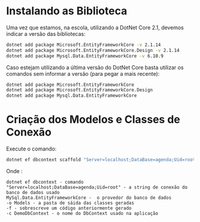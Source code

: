 # Instalando as Biblioteca

Uma vez que estamos, na escola, utilizando a DotNet Core 2.1, devemos indicar a versão das bibliotecas:

```bash 
dotnet add package Microsoft.EntityFrameworkCore -v 2.1.14
dotnet add package Microsoft.EntityFrameworkCore.Design -v 2.1.14
dotnet add package Mysql.Data.EntityFrameworkCore -v 6.10.9
```

Caso estejam utilizando a última versão do DotNet Core basta utilizar os comandos sem informar a versão (para pegar a mais recente):

```bash 
dotnet add package Microsoft.EntityFrameworkCore
dotnet add package Microsoft.EntityFrameworkCore.Design
dotnet add package Mysql.Data.EntityFrameworkCore
```

# Criação dos Modelos e Classes de Conexão

Execute o comando:

```bash
dotnet ef dbcontext scaffold "Server=localhost;DataBase=agenda;Uid=root" MySql.Data.EntityFrameworkCore -o Models -f -c AgendaDbContext
```

Onde :

```
dotnet ef dbcontext - comando
"Server=localhost;DataBase=agenda;Uid=root" - a string de conexão do banco de dados usado
MySql.Data.EntityFrameworkCore -  o provedor do banco de dados
-o Models - a pasta de sáida das classes geradas
-f - sobrescreve um código anteriormente gerado
-c DemoDbContext - o nome do DbContext usado na aplicação
```
